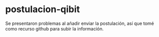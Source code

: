 # postulacion-qibit
Se presentaron problemas al añadir enviar la postulación, así que tomé como recurso github para subir la información.
